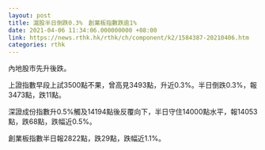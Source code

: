 ```yaml
---
layout: post
title: 滬股半日倒跌0.3%　創業板指數跌逾1%
date: 2021-04-06 11:34:06.000000000 +08:00
link: https://news.rthk.hk/rthk/ch/component/k2/1584387-20210406.htm
categories: rthk
---
```


內地股市先升後跌。

上證指數早段上試3500點不果，曾高見3493點，升近0.3%。半日倒跌0.3%，報3473點，跌11點。

深證成份指數升0.5%觸及14194點後反覆向下，半日守住14000點水平，報14053點，跌68點，跌幅近0.5%。

創業板指數半日報2822點，跌29點，跌幅近1.1%。
